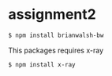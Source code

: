 # assignment2

```sh
$ npm install brianwalsh-bw
```

This packages requires x-ray
```sh
$ npm install x-ray
```

